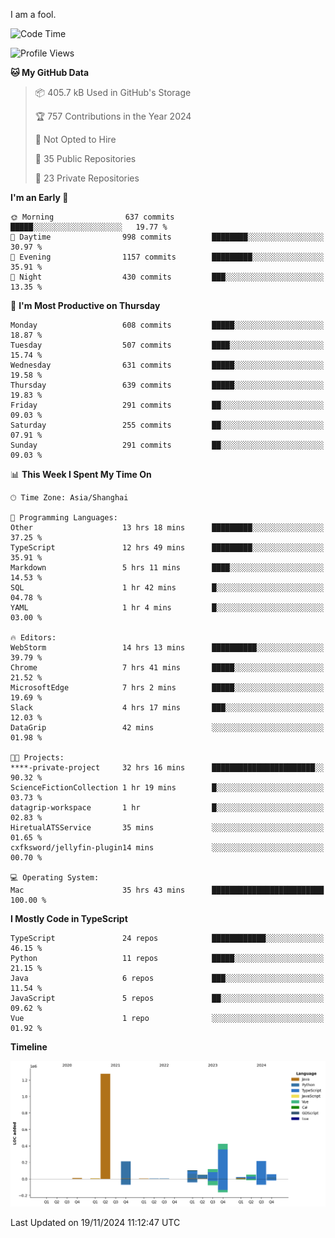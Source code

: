 I am a fool.

<!--START_SECTION:waka-->
![Code Time](http://img.shields.io/badge/Code%20Time-2%2C114%20hrs%2030%20mins-blue)

![Profile Views](http://img.shields.io/badge/Profile%20Views-1-blue)

**🐱 My GitHub Data** 

> 📦 405.7 kB Used in GitHub's Storage 
 > 
> 🏆 757 Contributions in the Year 2024
 > 
> 🚫 Not Opted to Hire
 > 
> 📜 35 Public Repositories 
 > 
> 🔑 23 Private Repositories 
 > 
**I'm an Early 🐤** 

```text
🌞 Morning                637 commits         █████░░░░░░░░░░░░░░░░░░░░   19.77 % 
🌆 Daytime                998 commits         ████████░░░░░░░░░░░░░░░░░   30.97 % 
🌃 Evening                1157 commits        █████████░░░░░░░░░░░░░░░░   35.91 % 
🌙 Night                  430 commits         ███░░░░░░░░░░░░░░░░░░░░░░   13.35 % 
```
📅 **I'm Most Productive on Thursday** 

```text
Monday                   608 commits         █████░░░░░░░░░░░░░░░░░░░░   18.87 % 
Tuesday                  507 commits         ████░░░░░░░░░░░░░░░░░░░░░   15.74 % 
Wednesday                631 commits         █████░░░░░░░░░░░░░░░░░░░░   19.58 % 
Thursday                 639 commits         █████░░░░░░░░░░░░░░░░░░░░   19.83 % 
Friday                   291 commits         ██░░░░░░░░░░░░░░░░░░░░░░░   09.03 % 
Saturday                 255 commits         ██░░░░░░░░░░░░░░░░░░░░░░░   07.91 % 
Sunday                   291 commits         ██░░░░░░░░░░░░░░░░░░░░░░░   09.03 % 
```


📊 **This Week I Spent My Time On** 

```text
🕑︎ Time Zone: Asia/Shanghai

💬 Programming Languages: 
Other                    13 hrs 18 mins      █████████░░░░░░░░░░░░░░░░   37.25 % 
TypeScript               12 hrs 49 mins      █████████░░░░░░░░░░░░░░░░   35.91 % 
Markdown                 5 hrs 11 mins       ████░░░░░░░░░░░░░░░░░░░░░   14.53 % 
SQL                      1 hr 42 mins        █░░░░░░░░░░░░░░░░░░░░░░░░   04.78 % 
YAML                     1 hr 4 mins         █░░░░░░░░░░░░░░░░░░░░░░░░   03.00 % 

🔥 Editors: 
WebStorm                 14 hrs 13 mins      ██████████░░░░░░░░░░░░░░░   39.79 % 
Chrome                   7 hrs 41 mins       █████░░░░░░░░░░░░░░░░░░░░   21.52 % 
MicrosoftEdge            7 hrs 2 mins        █████░░░░░░░░░░░░░░░░░░░░   19.69 % 
Slack                    4 hrs 17 mins       ███░░░░░░░░░░░░░░░░░░░░░░   12.03 % 
DataGrip                 42 mins             ░░░░░░░░░░░░░░░░░░░░░░░░░   01.98 % 

🐱‍💻 Projects: 
****-private-project     32 hrs 16 mins      ███████████████████████░░   90.32 % 
ScienceFictionCollection 1 hr 19 mins        █░░░░░░░░░░░░░░░░░░░░░░░░   03.73 % 
datagrip-workspace       1 hr                █░░░░░░░░░░░░░░░░░░░░░░░░   02.83 % 
HiretualATSService       35 mins             ░░░░░░░░░░░░░░░░░░░░░░░░░   01.65 % 
cxfksword/jellyfin-plugin14 mins             ░░░░░░░░░░░░░░░░░░░░░░░░░   00.70 % 

💻 Operating System: 
Mac                      35 hrs 43 mins      █████████████████████████   100.00 % 
```

**I Mostly Code in TypeScript** 

```text
TypeScript               24 repos            ████████████░░░░░░░░░░░░░   46.15 % 
Python                   11 repos            █████░░░░░░░░░░░░░░░░░░░░   21.15 % 
Java                     6 repos             ███░░░░░░░░░░░░░░░░░░░░░░   11.54 % 
JavaScript               5 repos             ██░░░░░░░░░░░░░░░░░░░░░░░   09.62 % 
Vue                      1 repo              ░░░░░░░░░░░░░░░░░░░░░░░░░   01.92 % 
```



**Timeline**

![Lines of Code chart](https://raw.githubusercontent.com/VeejaLiu/VeejaLiu/master/assets/bar_graph.png)


 Last Updated on 19/11/2024 11:12:47 UTC
<!--END_SECTION:waka-->
